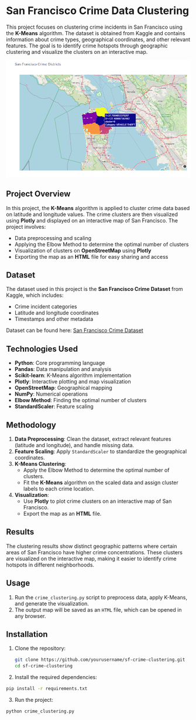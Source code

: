 # San Francisco Crime Data Clustering

This project focuses on clustering crime incidents in San Francisco using the **K-Means** algorithm. The dataset is obtained from Kaggle and contains information about crime types, geographical coordinates, and other relevant features. The goal is to identify crime hotspots through geographic clustering and visualize the clusters on an interactive map.

![San Francisco Crime Map](map.png)

## Project Overview
In this project, the **K-Means** algorithm is applied to cluster crime data based on latitude and longitude values. The crime clusters are then visualized using **Plotly** and displayed on an interactive map of San Francisco. The project involves:
- Data preprocessing and scaling
- Applying the Elbow Method to determine the optimal number of clusters
- Visualization of clusters on **OpenStreetMap** using **Plotly**
- Exporting the map as an **HTML** file for easy sharing and access

## Dataset
The dataset used in this project is the **San Francisco Crime Dataset** from Kaggle, which includes:
- Crime incident categories
- Latitude and longitude coordinates
- Timestamps and other metadata

Dataset can be found here: [San Francisco Crime Dataset](https://www.kaggle.com/c/sf-crime/data)

## Technologies Used
- **Python**: Core programming language
- **Pandas**: Data manipulation and analysis
- **Scikit-learn**: K-Means algorithm implementation
- **Plotly**: Interactive plotting and map visualization
- **OpenStreetMap**: Geographical mapping
- **NumPy**: Numerical operations
- **Elbow Method**: Finding the optimal number of clusters
- **StandardScaler**: Feature scaling

## Methodology
1. **Data Preprocessing**: Clean the dataset, extract relevant features (latitude and longitude), and handle missing data.
2. **Feature Scaling**: Apply `StandardScaler` to standardize the geographical coordinates.
3. **K-Means Clustering**:
   - Apply the Elbow Method to determine the optimal number of clusters.
   - Fit the **K-Means** algorithm on the scaled data and assign cluster labels to each crime location.
4. **Visualization**:
   - Use **Plotly** to plot crime clusters on an interactive map of San Francisco.
   - Export the map as an **HTML** file.

## Results
The clustering results show distinct geographic patterns where certain areas of San Francisco have higher crime concentrations. These clusters are visualized on the interactive map, making it easier to identify crime hotspots in different neighborhoods.

## Usage
1. Run the `crime_clustering.py` script to preprocess data, apply K-Means, and generate the visualization.
2. The output map will be saved as an `HTML` file, which can be opened in any browser.

## Installation
1. Clone the repository:
   ```bash
   git clone https://github.com/yourusername/sf-crime-clustering.git
   cd sf-crime-clustering
   ```
2. Install the required dependencies:
```bash
pip install -r requirements.txt
```
3. Run the project:
```bash
python crime_clustering.py
```
